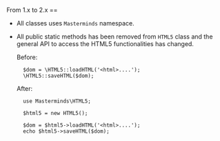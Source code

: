 From 1.x to 2.x
     ==

- All classes uses `Masterminds` namespace.
- All public static methods has been removed from `HTML5` class and the general API to access the HTML5 functionalities has changed. 

    Before:
    
        $dom = \HTML5::loadHTML('<html>....');
        \HTML5::saveHTML($dom);
        
    After:

        use Masterminds\HTML5;
        
        $html5 = new HTML5();
        
        $dom = $html5->loadHTML('<html>....');
        echo $html5->saveHTML($dom);


